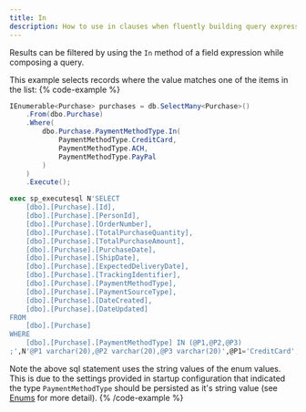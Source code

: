 ```yaml
---
title: In
description: How to use in clauses when fluently building query expressions.
---
```


Results can be filtered by using the `In` method of a field expression while composing a query.

This example selects records where the value matches one of the items in the list:
{% code-example %}
```csharp
IEnumerable<Purchase> purchases = db.SelectMany<Purchase>()
    .From(dbo.Purchase)
    .Where(
        dbo.Purchase.PaymentMethodType.In(
            PaymentMethodType.CreditCard, 
            PaymentMethodType.ACH, 
            PaymentMethodType.PayPal
        )
    )
    .Execute();
```
```sql
exec sp_executesql N'SELECT
	[dbo].[Purchase].[Id],
	[dbo].[Purchase].[PersonId],
	[dbo].[Purchase].[OrderNumber],
	[dbo].[Purchase].[TotalPurchaseQuantity],
	[dbo].[Purchase].[TotalPurchaseAmount],
	[dbo].[Purchase].[PurchaseDate],
	[dbo].[Purchase].[ShipDate],
	[dbo].[Purchase].[ExpectedDeliveryDate],
	[dbo].[Purchase].[TrackingIdentifier],
	[dbo].[Purchase].[PaymentMethodType],
	[dbo].[Purchase].[PaymentSourceType],
	[dbo].[Purchase].[DateCreated],
	[dbo].[Purchase].[DateUpdated]
FROM
	[dbo].[Purchase]
WHERE
	[dbo].[Purchase].[PaymentMethodType] IN (@P1,@P2,@P3)
;',N'@P1 varchar(20),@P2 varchar(20),@P3 varchar(20)',@P1='CreditCard',@P2='ACH',@P3='PayPal'
```
Note the above sql statement uses the string values of the enum values.  This is due to the settings provided in startup configuration that indicated the type `PaymentMethodType` should be persisted as it's string value (see [Enums](enums) for more detail).
{% /code-example %}